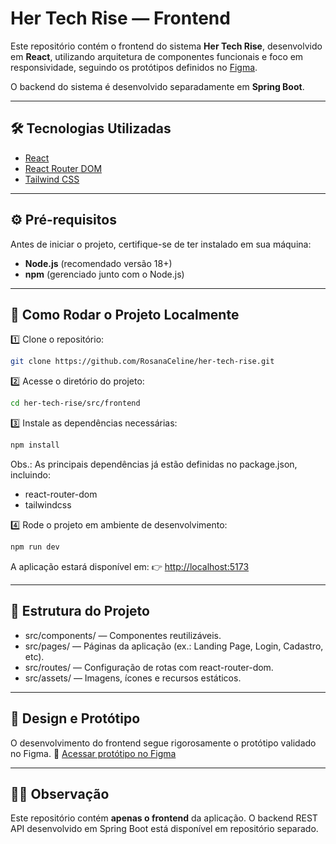 # Her Tech Rise — Frontend

Este repositório contém o frontend do sistema **Her Tech Rise**, desenvolvido em **React**, utilizando arquitetura de componentes funcionais e foco em responsividade, seguindo os protótipos definidos no [Figma](https://www.figma.com/design/irB4b6jVhhuOIBOMXyxxrX/ES-HerTechRise-Prototipa%C3%A7%C3%A3o?node-id=0-1&t=VMC4tWx2S8mlTJhS-1).

O backend do sistema é desenvolvido separadamente em **Spring Boot**.

---

## 🛠️ Tecnologias Utilizadas

* [React](https://react.dev/)
* [React Router DOM](https://reactrouter.com/)
* [Tailwind CSS](https://tailwindcss.com/)

---

## ⚙️ Pré-requisitos

Antes de iniciar o projeto, certifique-se de ter instalado em sua máquina:

* **Node.js** (recomendado versão 18+)
* **npm** (gerenciado junto com o Node.js)

---

## 🚀 Como Rodar o Projeto Localmente

1️⃣ Clone o repositório:

```bash
git clone https://github.com/RosanaCeline/her-tech-rise.git
```

2️⃣ Acesse o diretório do projeto:

```bash
cd her-tech-rise/src/frontend
```

3️⃣ Instale as dependências necessárias:

```bash
npm install
```

Obs.: As principais dependências já estão definidas no package.json, incluindo:

* react-router-dom
* tailwindcss

4️⃣ Rode o projeto em ambiente de desenvolvimento:

```bash
npm run dev
```

A aplicação estará disponível em:
👉 [http://localhost:5173](http://localhost:5173)

---


## 🧩 Estrutura do Projeto

* src/components/ — Componentes reutilizáveis.
* src/pages/ — Páginas da aplicação (ex.: Landing Page, Login, Cadastro, etc).
* src/routes/ — Configuração de rotas com react-router-dom.
* src/assets/ — Imagens, ícones e recursos estáticos.

---

## 📐 Design e Protótipo

O desenvolvimento do frontend segue rigorosamente o protótipo validado no Figma.
🔗 [Acessar protótipo no Figma](https://www.figma.com/design/irB4b6jVhhuOIBOMXyxxrX/ES-HerTechRise-Prototipa%C3%A7%C3%A3o?node-id=0-1&t=VMC4tWx2S8mlTJhS-1)

---

## 🧑‍💻 Observação

Este repositório contém **apenas o frontend** da aplicação.
O backend REST API desenvolvido em Spring Boot está disponível em repositório separado.